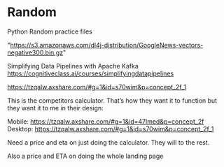# Random
Python Random practice files

"https://s3.amazonaws.com/dl4j-distribution/GoogleNews-vectors-negative300.bin.gz"


Simplifying Data Pipelines with Apache Kafka
https://cognitiveclass.ai/courses/simplifyingdatapipelines


https://tzqalw.axshare.com/#g=1&id=s70wim&p=concept_2f_1

This is the competitors calculator. That’s how they want it to function but they want it to me in their design:

Mobile: https://tzqalw.axshare.com/#g=1&id=47lmed&p=concept_2f
Desktop: https://tzqalw.axshare.com/#g=1&id=s70wim&p=concept_2f_1

Need a price and eta on just doing the calculator. They will to the rest.

Also a price and ETA on doing the whole landing page
